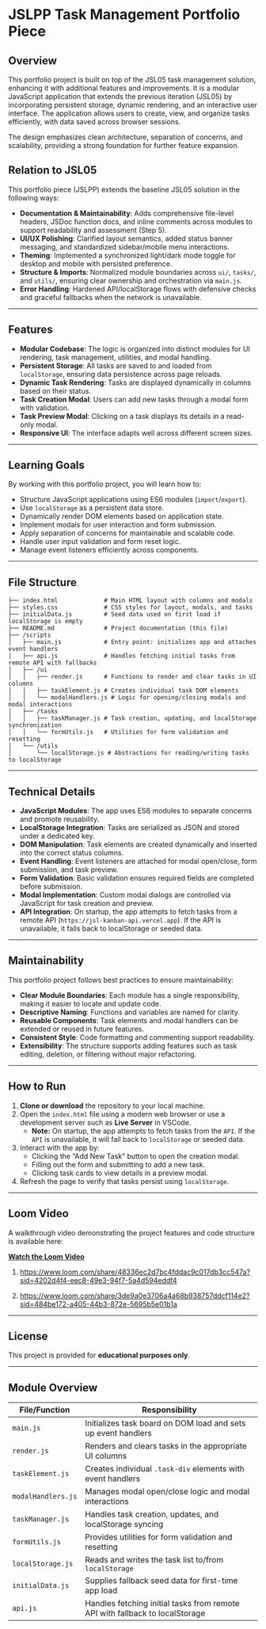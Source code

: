 # JSLPP Task Management Portfolio Piece

## Overview

This portfolio project is built on top of the JSL05 task management solution, enhancing it with additional features and improvements. It is a modular JavaScript application that extends the previous iteration (JSL05) by incorporating persistent storage, dynamic rendering, and an interactive user interface. The application allows users to create, view, and organize tasks efficiently, with data saved across browser sessions.

The design emphasizes clean architecture, separation of concerns, and scalability, providing a strong foundation for further feature expansion.

## Relation to JSL05

This portfolio piece (JSLPP) extends the baseline JSL05 solution in the following ways:

- **Documentation & Maintainability**: Adds comprehensive file-level headers, JSDoc function docs, and inline comments across modules to support readability and assessment (Step 5).
- **UI/UX Polishing**: Clarified layout semantics, added status banner messaging, and standardized sidebar/mobile menu interactions.
- **Theming**: Implemented a synchronized light/dark mode toggle for desktop and mobile with persisted preference.
- **Structure & Imports**: Normalized module boundaries across `ui/`, `tasks/`, and `utils/`, ensuring clear ownership and orchestration via `main.js`.
- **Error Handling**: Hardened API/localStorage flows with defensive checks and graceful fallbacks when the network is unavailable.

---

## Features

- **Modular Codebase**: The logic is organized into distinct modules for UI rendering, task management, utilities, and modal handling.
- **Persistent Storage**: All tasks are saved to and loaded from `localStorage`, ensuring data persistence across page reloads.
- **Dynamic Task Rendering**: Tasks are displayed dynamically in columns based on their status.
- **Task Creation Modal**: Users can add new tasks through a modal form with validation.
- **Task Preview Modal**: Clicking on a task displays its details in a read-only modal.
- **Responsive UI**: The interface adapts well across different screen sizes.

---

## Learning Goals

By working with this portfolio project, you will learn how to:

- Structure JavaScript applications using ES6 modules (`import`/`export`).
- Use `localStorage` as a persistent data store.
- Dynamically render DOM elements based on application state.
- Implement modals for user interaction and form submission.
- Apply separation of concerns for maintainable and scalable code.
- Handle user input validation and form reset logic.
- Manage event listeners efficiently across components.

---

## File Structure

```
├── index.html             # Main HTML layout with columns and modals
├── styles.css             # CSS styles for layout, modals, and tasks
├── initialData.js         # Seed data used on first load if localStorage is empty
├── README.md              # Project documentation (this file)
├── /scripts
│   ├── main.js            # Entry point: initializes app and attaches event handlers
│   ├── api.js             # Handles fetching initial tasks from remote API with fallbacks
│   ├── /ui
│   │   ├── render.js      # Functions to render and clear tasks in UI columns
│   │   ├── taskElement.js # Creates individual task DOM elements
│   │   └── modalHandlers.js # Logic for opening/closing modals and modal interactions
│   ├── /tasks
│   │   ├── taskManager.js # Task creation, updating, and localStorage synchronization
│   │   └── formUtils.js   # Utilities for form validation and resetting
│   └── /utils
│       └── localStorage.js # Abstractions for reading/writing tasks to localStorage
```

---

## Technical Details

- **JavaScript Modules**: The app uses ES6 modules to separate concerns and promote reusability.
- **LocalStorage Integration**: Tasks are serialized as JSON and stored under a dedicated key.
- **DOM Manipulation**: Task elements are created dynamically and inserted into the correct status columns.
- **Event Handling**: Event listeners are attached for modal open/close, form submission, and task preview.
- **Form Validation**: Basic validation ensures required fields are completed before submission.
- **Modal Implementation**: Custom modal dialogs are controlled via JavaScript for task creation and preview.
- **API Integration**: On startup, the app attempts to fetch tasks from a remote API (`https://jsl-kanban-api.vercel.app`). If the API is unavailable, it falls back to localStorage or seeded data.

---

## Maintainability

This portfolio project follows best practices to ensure maintainability:

- **Clear Module Boundaries**: Each module has a single responsibility, making it easier to locate and update code.
- **Descriptive Naming**: Functions and variables are named for clarity.
- **Reusable Components**: Task elements and modal handlers can be extended or reused in future features.
- **Consistent Style**: Code formatting and commenting support readability.
- **Extensibility**: The structure supports adding features such as task editing, deletion, or filtering without major refactoring.

---

## How to Run

1. **Clone or download** the repository to your local machine.
2. Open the `index.html` file using a modern web browser or use a development server such as **Live Server** in VSCode.
   - **Note:** On startup, the app attempts to fetch tasks from the `API`. If the `API` is unavailable, it will fall back to `localStorage` or seeded data.
3. Interact with the app by:
   - Clicking the “Add New Task” button to open the creation modal.
   - Filling out the form and submitting to add a new task.
   - Clicking task cards to view details in a preview modal.
4. Refresh the page to verify that tasks persist using `localStorage`.

---

## Loom Video

A walkthrough video demonstrating the project features and code structure is available here:

[**Watch the Loom Video**](#)  
1. https://www.loom.com/share/48336ec2d7bc4fddac9c017db3cc547a?sid=4202d4f4-eec8-49e3-94f7-5a4d594eddf4

2. https://www.loom.com/share/3de9a0e3706a4a68b938757ddcf114e2?sid=484be172-a405-44b3-872e-5695b5e01b1a

---

## License

This project is provided for **educational purposes only**.

---

## Module Overview

| File/Function      | Responsibility                                                               |
| ------------------ | ---------------------------------------------------------------------------- |
| `main.js`          | Initializes task board on DOM load and sets up event handlers                |
| `render.js`        | Renders and clears tasks in the appropriate UI columns                       |
| `taskElement.js`   | Creates individual `.task-div` elements with event handlers                  |
| `modalHandlers.js` | Manages modal open/close logic and modal interactions                        |
| `taskManager.js`   | Handles task creation, updates, and localStorage syncing                     |
| `formUtils.js`     | Provides utilities for form validation and resetting                         |
| `localStorage.js`  | Reads and writes the task list to/from `localStorage`                        |
| `initialData.js`   | Supplies fallback seed data for first-time app load                          |
| `api.js`           | Handles fetching initial tasks from remote API with fallback to localStorage |
